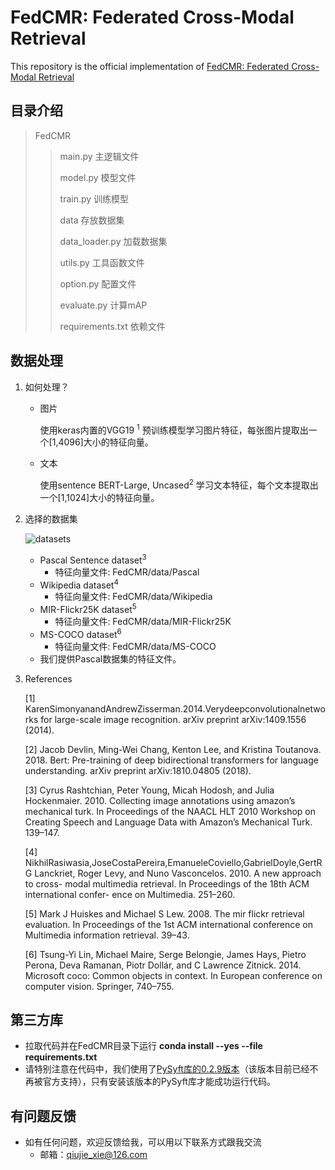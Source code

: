 # FedCMR: Federated Cross-Modal Retrieval  

This repository is the official implementation of [FedCMR: Federated Cross-Modal Retrieval](https://dl.acm.org/doi/10.1145/3404835.3462989)

## 目录介绍

> FedCMR
>
> > main.py 主逻辑文件
> >
> > model.py 模型文件
> >
> > train.py 训练模型
> >
> > data 存放数据集
> >
> > data_loader.py 加载数据集
> >
> > utils.py 工具函数文件
> >
> > option.py 配置文件
> >
> > evaluate.py 计算mAP
> >
> > requirements.txt 依赖文件

## 数据处理

1. 如何处理？

   * 图片

     使用keras内置的VGG19 <sup>1</sup> 预训练模型学习图片特征，每张图片提取出一个[1,4096]大小的特征向量。

   * 文本

     使用sentence BERT-Large, Uncased<sup>2</sup> 学习文本特征，每个文本提取出一个[1,1024]大小的特征向量。

2. 选择的数据集

   ![datasets](https://i.loli.net/2021/07/11/IWSdYeHjLzqZoiM.png)

   + Pascal Sentence dataset<sup>3</sup> 
     - 特征向量文件: FedCMR/data/Pascal
   + Wikipedia dataset<sup>4</sup>
     - 特征向量文件: FedCMR/data/Wikipedia
   + MIR-Flickr25K dataset<sup>5</sup>
     - 特征向量文件: FedCMR/data/MIR-Flickr25K
   + MS-COCO dataset<sup>6</sup>
     - 特征向量文件: FedCMR/data/MS-COCO
   + 我们提供Pascal数据集的特征文件。

3. References

   [1] KarenSimonyanandAndrewZisserman.2014.Verydeepconvolutionalnetworks for large-scale image recognition. arXiv preprint arXiv:1409.1556 (2014).

   [2] Jacob Devlin, Ming-Wei Chang, Kenton Lee, and Kristina Toutanova. 2018. Bert: Pre-training of deep bidirectional transformers for language understanding. arXiv preprint arXiv:1810.04805 (2018).

   [3] Cyrus Rashtchian, Peter Young, Micah Hodosh, and Julia Hockenmaier. 2010. Collecting image annotations using amazon’s mechanical turk. In Proceedings of the NAACL HLT 2010 Workshop on Creating Speech and Language Data with Amazon’s Mechanical Turk. 139–147.

   [4] NikhilRasiwasia,JoseCostaPereira,EmanueleCoviello,GabrielDoyle,GertRG Lanckriet, Roger Levy, and Nuno Vasconcelos. 2010. A new approach to cross- modal multimedia retrieval. In Proceedings of the 18th ACM international confer- ence on Multimedia. 251–260.

   [5] Mark J Huiskes and Michael S Lew. 2008. The mir flickr retrieval evaluation. In Proceedings of the 1st ACM international conference on Multimedia information retrieval. 39–43.

   [6] Tsung-Yi Lin, Michael Maire, Serge Belongie, James Hays, Pietro Perona, Deva Ramanan, Piotr Dollár, and C Lawrence Zitnick. 2014. Microsoft coco: Common objects in context. In European conference on computer vision. Springer, 740–755.

## 第三方库

* 拉取代码并在FedCMR目录下运行 **conda install --yes --file requirements.txt**
* 请特别注意在代码中，我们使用了[PySyft库的0.2.9版本](https://github.com/OpenMined/PySyft/tree/syft_0.2.x)（该版本目前已经不再被官方支持），只有安装该版本的PySyft库才能成功运行代码。
  

## 有问题反馈

* 如有任何问题，欢迎反馈给我，可以用以下联系方式跟我交流
  * 邮箱：<qiujie_xie@126.com>


